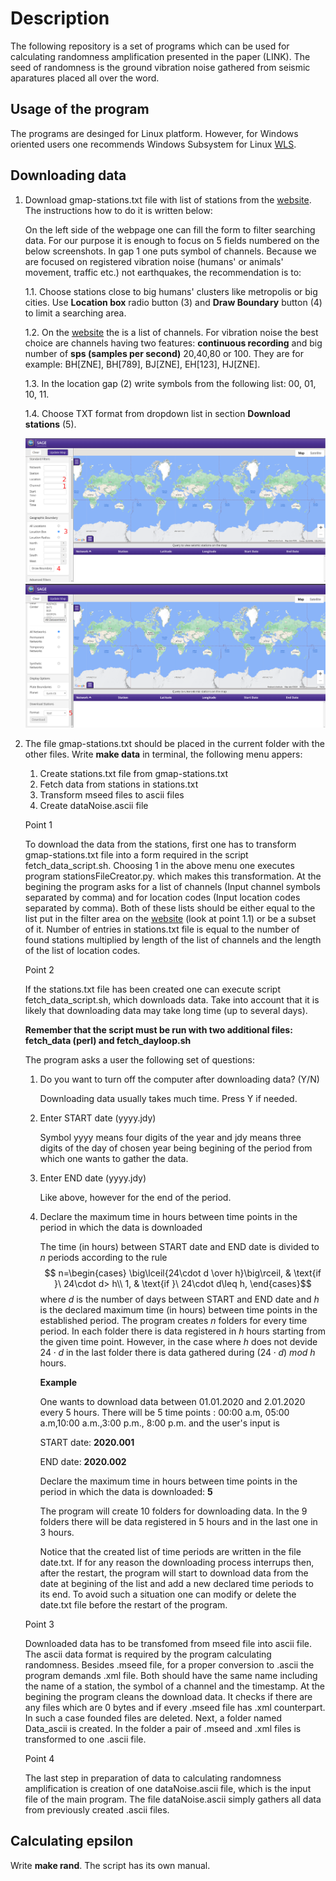 # Description

The following repository is a set of programs which can be used for calculating randomness amplification presented in the paper (LINK). The seed of randomness is the ground vibration noise gathered from seismic aparatures placed all over the word.

## Usage of the program

The programs are desinged for Linux platform. However,  for Windows oriented users one recommends Windows Subsystem for Linux [WLS](https://learn.microsoft.com/en-us/windows/wsl/about).

## Downloading data

1. Download gmap-stations.txt file with list of stations from the [website](https://ds.iris.edu/gmap/). The instructions how to do it is written below:

    On the left side of the webpage one can fill the form to filter searching data. For our purpose it is enough to focus on 5 fields numbered on the below screenshots. In gap 1 one puts symbol of channels. Because we are focused on registered vibration noise (humans' or animals' movement, traffic etc.) not earthquakes, the recommendation is to:

    1.1. Choose stations close to big humans' clusters like metropolis or big cities. Use **Location box** radio button (3) and **Draw Boundary** button (4) to limit a searching area.

    1.2. On the [website](https://scedc.caltech.edu/data/station/seed.html) the is a list of channels. For vibration noise the best choice are channels having two features: **continuous recording** and big number of **sps (samples per second)** 20,40,80 or 100. They are for example: BH[ZNE], BH[789], BJ[ZNE], EH[123], HJ[ZNE].

    1.3. In the location gap (2) write symbols from the following list: 00, 01, 10, 11.

    1.4. Choose TXT format from dropdown list in section **Download stations** (5).

    ![Iris1](iris1.png)
    ![Iris1](iris2.png)

2. The file gmap-stations.txt should be placed in the current folder with the other files.
 Write **make data** in terminal, the following menu appers:

    1. Create stations.txt file from gmap-stations.txt
    2. Fetch data from stations in stations.txt
    3. Transform mseed files to ascii files
    4. Create dataNoise.ascii file

    Point 1

     To download the data from the stations, first one has to transform gmap-stations.txt file into a form required in the script fetch_data_script.sh. Choosing 1 in the above menu one executes program stationsFileCreator.py. which makes this transformation. At the begining the program asks for a list of channels (Input channel symbols separated by comma) and for location codes (Input location codes separated by comma). Both of these lists should be either equal to the list put in the filter area on the [website](https://ds.iris.edu/gmap/) (look at point 1.1) or be a subset of it. Number of entries in stations.txt file is equal to the number of found stations multiplied by length of the list of channels and the length of the list of location codes.

     Point 2

    If the stations.txt file has been created one can execute script fetch_data_script.sh, which downloads data. Take into account that it is likely that downloading data may take long time (up to several days).

    **Remember that the script must be run with two additional files: fetch_data (perl) and fetch_dayloop.sh**

    The program asks a user the following set of questions:

    1. Do you want to turn off the computer after downloading data? (Y/N)

        Downloading data usually takes much time. Press Y if needed.

    2. Enter START date (yyyy.jdy)

        Symbol yyyy means four digits of the year and jdy means three digits of the day of chosen year being  begining of the period from which one wants to gather the data.

    3. Enter END date (yyyy.jdy)

        Like above, however for the end of the period.

    4. Declare the maximum time in hours between time points in the period in which the data is downloaded

        The time (in hours) between START date and END date is divided to $n$ periods according to the rule
        $$ n=\begin{cases}
        \big\lceil{24\cdot d \over h}\big\rceil, & \text{if }\  24\cdot d> h\\
        1, & \text{if }\  24\cdot d\leq h,
        \end{cases}$$
        where $d$ is the number of days between START and END date and $h$ is the declared maximum time (in hours) between time points in the established period. The program creates $n$ folders for every time period. In each folder there is data registered in $h$ hours starting from the given time point. However, in the case where $h$ does not devide $24\cdot d$ in the last folder there is data gathered during $(24\cdot d)\ mod \ h$ hours.

        **Example**

        One wants to download data between 01.01.2020 and 2.01.2020 every 5 hours. There will be 5 time points : 00:00 a.m, 05:00 a.m,10:00 a.m.,3:00 p.m., 8:00 p.m. and the user's input is

        START date: **2020.001**

        END date: **2020.002**

        Declare the maximum time in hours between time points in the period in which the data is downloaded: **5**

        The program will create 10 folders for downloading data. In the 9 folders there will be data registered in 5 hours and in the last one in 3 hours.

        Notice that the created list of time periods are written in the file date.txt. If for any reason the downloading process interrups then, after the restart, the program will start to download data from the date at begining of the list and add a new declared time periods to its end. To avoid such a situation one can modify or delete the date.txt file before the restart of the program.

     Point 3

     Downloaded data has to be transfomed from mseed file into ascii file. The ascii data format is required by the program calculating randomness. Besides .mseed file, for a proper conversion to .ascii the program demands .xml file. Both should have the same name including the name of a station, the symbol of a channel and the timestamp. At the begining the program cleans the download data. It checks if there are any files which are 0 bytes and if every .mseed  file has .xml counterpart.  In such a case founded files are deleted. Next,  a folder named Data_ascii  is created. In the folder a pair of .mseed and .xml files is transformed to one .ascii file.

     Point 4

     The last step in preparation of data to calculating randomness amplification is creation of one dataNoise.ascii file, which is the input file of the main program. The file dataNoise.ascii simply gathers all data from  previously created .ascii files.

## Calculating epsilon

Write  **make rand**. The script has its own manual.
